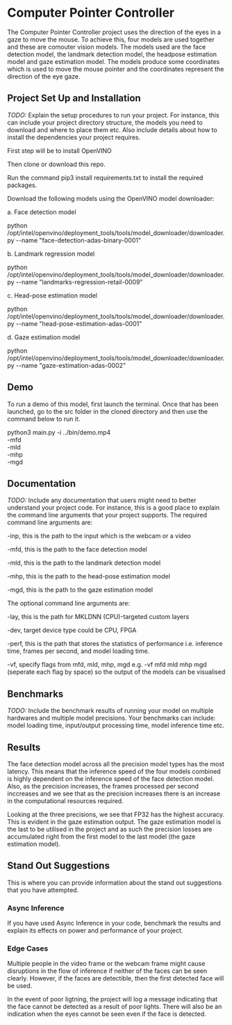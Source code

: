 # Computer Pointer Controller

The Computer Pointer Controller project uses the direction of the eyes in a gaze to move the mouse. To achieve this, four models are used together and these are comouter vision models. The models used are the face detection model, the landmark detection model, the headpose estimation model and gaze estimation model. 
The models produce some coordinates which is used to move the mouse pointer and the coordinates represent the direction of the eye gaze.


## Project Set Up and Installation
*TODO:* Explain the setup procedures to run your project. For instance, this can include your project directory structure, the models you need to download and where to place them etc. Also include details about how to install the dependencies your project requires.

First step will be to install OpenVINO

Then clone or download this repo.

Run the command pip3 install requirements.txt to install the required packages. 

Download the following models using the OpenVINO model downloader:

a. Face detection model

python /opt/intel/openvino/deployment_tools/tools/model_downloader/downloader.py --name "face-detection-adas-binary-0001"

b. Landmark regression model

python /opt/intel/openvino/deployment_tools/tools/model_downloader/downloader.py --name "landmarks-regression-retail-0009"

c. Head-pose estimation model

python /opt/intel/openvino/deployment_tools/tools/model_downloader/downloader.py --name "head-pose-estimation-adas-0001"

d. Gaze estimation model

python /opt/intel/openvino/deployment_tools/tools/model_downloader/downloader.py --name "gaze-estimation-adas-0002"


## Demo
To run a demo of this model, first launch the terminal. Once that has been launched, go to the src folder in the cloned directory and then use the command below to run it.

python3 main.py -i ../bin/demo.mp4 \
-mfd <this is the path to face detection model xml file> \
-mld <this is the path to landmark detection model xml file> \
-mhp <this is the path to head-pose estimation model xml file> \
-mgd <this is the path to gaze estimation model xml file>

## Documentation
*TODO:* Include any documentation that users might need to better understand your project code. For instance, this is a good place to explain the command line arguments that your project supports.
The required command line arguments are:

-inp, this is the path to the input which is the webcam or a video

-mfd, this is the path to the face detection model

-mld, this is the path to the landmark detection model

-mhp, this is the path to the head-pose estimation model

-mgd, this is the path to the gaze estimation model

The optional command line arguments are:

-lay, this is the path for MKLDNN (CPU)-targeted custom layers

-dev, target device type could be CPU, FPGA

-perf, this is the path that stores the statistics of performance i.e. inference time, frames per second, and model loading time.

-vf, specify flags from mfd, mld, mhp, mgd e.g. -vf mfd mld mhp mgd (seperate each flag by space) so the output of the models can be visualised

## Benchmarks
*TODO:* Include the benchmark results of running your model on multiple hardwares and multiple model precisions. Your benchmarks can include: model loading time, input/output processing time, model inference time etc.

## Results

The face detection model across all the precision model types has the most latency. This means that the inference speed of the four models combined is highly dependent on the inference speed of the face detection model.
Also, as the precision increases, the frames processed per second inccreases and we see that as the precision increases there is an increase in the computational resources required.

Looking at the three precisions, we see that FP32 has the highest accuracy. This is evident in the gaze estimation output. The gaze estimation model is the last to be utilised in the project and as such the precision losses are accumulated right from the first model to the last model (the gaze estimation model).


## Stand Out Suggestions
This is where you can provide information about the stand out suggestions that you have attempted.

### Async Inference
If you have used Async Inference in your code, benchmark the results and explain its effects on power and performance of your project.

### Edge Cases

Multiple people in the video frame or the webcam frame might cause disruptions in the flow of inference if neither of the faces can be seen clearly. However, if the faces are detectible, then the first detected face will be used. 

In the event of poor ligtning, the project will log a message indicating that the face cannot be detected as a result of poor lights. There will also be an indication when the eyes cannot be seen even if the face is detected.
